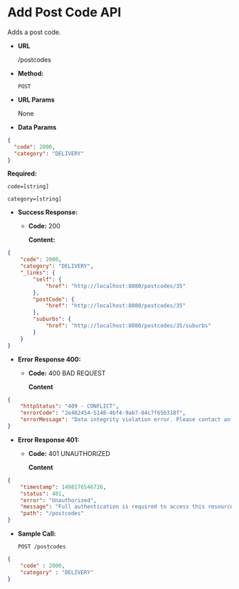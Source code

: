 # Add Post Code API

Adds a post code.

* **URL**

  /postcodes

* **Method:**

  `POST`

*  **URL Params**

   None 
   
* **Data Params**

```json
{
  "code": 2000,
  "category": "DELIVERY"
}
```
  
  **Required:**

  `code=[string]`
  
  `category=[string]`
  
  

* **Success Response:**
  * **Code:** 200
  
    **Content:** 
    
```json
{
    "code": 2000,
    "category": "DELIVERY",
    "_links": {
        "self": {
            "href": "http://localhost:8080/postcodes/35"
        },
        "postCode": {
            "href": "http://localhost:8080/postcodes/35"
        },
        "suburbs": {
            "href": "http://localhost:8080/postcodes/35/suburbs"
        }
    }
}
```
 
* **Error Response 400:**
  
  * **Code:** 400 BAD REQUEST

    **Content**
```json    
{
    "httpStatus": "409 - CONFLICT",
    "errorCode": "2e482454-5148-4bf4-9ab7-84c7f65b318f",
    "errorMessage": "Data integrity violation error. Please contact an administrator and quote '2e482454-5148-4bf4-9ab7-84c7f65b318f'"
}
```


* **Error Response 401:**
  
  * **Code:** 401 UNAUTHORIZED

    **Content**
```json
{
    "timestamp": 1498176546726,
    "status": 401,
    "error": "Unauthorized",
    "message": "Full authentication is required to access this resource",
    "path": "/postcodes"
}
```


* **Sample Call:**
    
    ```
    POST /postcodes
    ```
   
```json
{
	"code" : 2000,
    "category" : "DELIVERY"
}
```